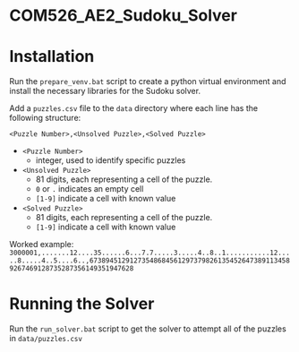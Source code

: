 # COM526_AE2_Sudoku_Solver

# Installation
Run the ```prepare_venv.bat``` script to create a python virtual environment and install the necessary libraries for the Sudoku solver.

Add a ```puzzles.csv``` file to the ```data``` directory where each line has the following structure:

```<Puzzle Number>,<Unsolved Puzzle>,<Solved Puzzle>```

* ```<Puzzle Number>```
  * integer, used to identify specific puzzles
* ```<Unsolved Puzzle>```
  * 81 digits, each representing a cell of the puzzle.
  * ```0``` or ```.``` indicates an empty cell
  * ```[1-9]``` indicate a cell with known value
* ```<Solved Puzzle>```
  * 81 digits, each representing a cell of the puzzle.
  * ```[1-9]``` indicate a cell with known value

Worked example:
```3000001,.......12....35......6...7.7.....3.....4..8..1...........12.....8.....4..5....6..,673894512912735486845612973798261354526473891134589267469128735287356149351947628```

# Running the Solver
Run the ```run_solver.bat``` script to get the solver to attempt all of the puzzles in ```data/puzzles.csv```
